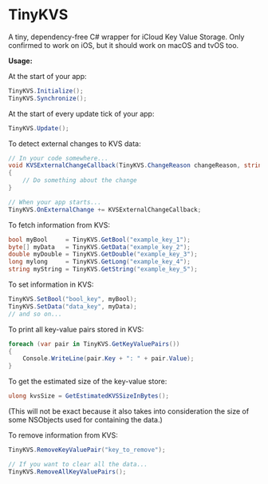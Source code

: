 # TinyKVS

A tiny, dependency-free C# wrapper for iCloud Key Value Storage. Only confirmed to work on iOS, but it should work on macOS and tvOS too.

**Usage:**

At the start of your app:
```cs
TinyKVS.Initialize();
TinyKVS.Synchronize();
```

At the start of every update tick of your app:
```cs
TinyKVS.Update();
```

To detect external changes to KVS data:
```cs
// In your code somewhere...
void KVSExternalChangeCallback(TinyKVS.ChangeReason changeReason, string[] keysChanged)
{
	// Do something about the change
}

// When your app starts...
TinyKVS.OnExternalChange += KVSExternalChangeCallback;
```

To fetch information from KVS:
```cs
bool myBool     = TinyKVS.GetBool("example_key_1");
byte[] myData   = TinyKVS.GetData("example_key_2");
double myDouble = TinyKVS.GetDouble("example_key_3");
long mylong     = TinyKVS.GetLong("example_key_4");
string myString = TinyKVS.GetString("example_key_5");
```

To set information in KVS:
```cs
TinyKVS.SetBool("bool_key", myBool);
TinyKVS.SetData("data_key", myData);
// and so on...
```

To print all key-value pairs stored in KVS:
```cs
foreach (var pair in TinyKVS.GetKeyValuePairs())
{
	Console.WriteLine(pair.Key + ": " + pair.Value);
}
```

To get the estimated size of the key-value store:
```cs
ulong kvsSize = GetEstimatedKVSSizeInBytes();
```
(This will not be exact because it also takes into consideration the size of some NSObjects used for containing the data.)

To remove information from KVS:
```cs
TinyKVS.RemoveKeyValuePair("key_to_remove");

// If you want to clear all the data...
TinyKVS.RemoveAllKeyValuePairs();
```
